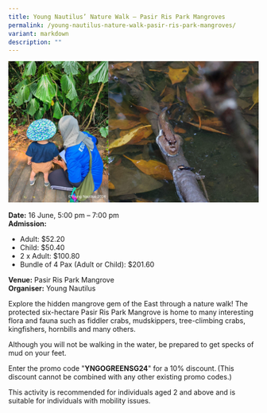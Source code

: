 ```yaml
---
title: Young Nautilus’ Nature Walk – Pasir Ris Park Mangroves
permalink: /young-nautilus-nature-walk-pasir-ris-park-mangroves/
variant: markdown
description: ""
---
```

![Picture of participants at the nature walk, and a picture of animal seen](/images/Tours/Young_Nautilus_Pasir_Ris_Park_Mangroves.png)

**Date:** 16 June, 5:00 pm – 7:00 pm <br>
**Admission:** 
* Adult: $52.20
* Child: $50.40
* 2 x Adult: $100.80
* Bundle of 4 Pax (Adult or Child): $201.60<br>

**Venue:** Pasir Ris Park Mangrove <br>
**Organiser:** Young Nautilus  

Explore the hidden mangrove gem of the East through a nature walk! The protected six-hectare Pasir Ris Park Mangrove is home to many interesting flora and fauna such as fiddler crabs, mudskippers, tree-climbing crabs, kingfishers, hornbills and many others. 

Although you will not be walking in the water, be prepared to get specks of mud on your feet.  

Enter the promo code "**YNGOGREENSG24**" for a 10% discount. (This discount cannot be combined with any other existing promo codes.) 

This activity is recommended for individuals aged 2 and above and is suitable for individuals with mobility issues. 

<a class="btn-link" target="_blank" href="https://youngnautilus.com/product/small-group-nature-intertidal-mangrove-walk/">
	<img src="/images/gogreensg_website-32.png">
</a>

<style>
	.btn-link {
		display: none;
	}
	a.btn-link[target="_blank"]:after {
	display: none;
}
	.btn-link > img {
		width: 100%;
	}
	
</style>